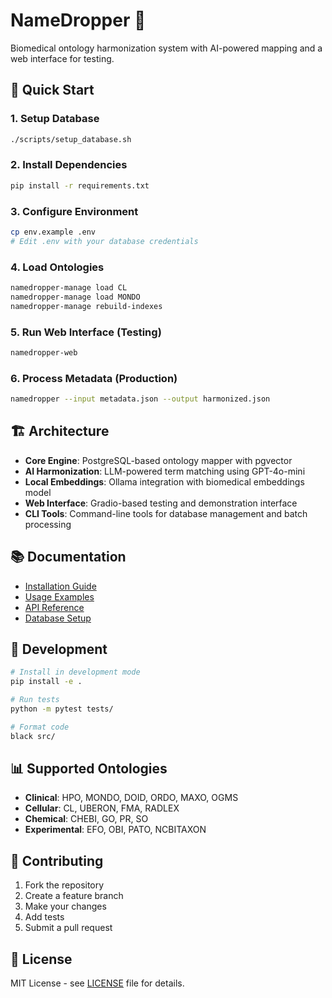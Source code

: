 # NameDropper 🧬

Biomedical ontology harmonization system with AI-powered mapping and a web interface for testing.

## 🚀 Quick Start

### 1. Setup Database
```bash
./scripts/setup_database.sh
```

### 2. Install Dependencies
```bash
pip install -r requirements.txt
```

### 3. Configure Environment
```bash
cp env.example .env
# Edit .env with your database credentials
```

### 4. Load Ontologies
```bash
namedropper-manage load CL
namedropper-manage load MONDO
namedropper-manage rebuild-indexes
```

### 5. Run Web Interface (Testing)
```bash
namedropper-web
```

### 6. Process Metadata (Production)
```bash
namedropper --input metadata.json --output harmonized.json
```

## 🏗️ Architecture

- **Core Engine**: PostgreSQL-based ontology mapper with pgvector
- **AI Harmonization**: LLM-powered term matching using GPT-4o-mini
- **Local Embeddings**: Ollama integration with biomedical embeddings model
- **Web Interface**: Gradio-based testing and demonstration interface
- **CLI Tools**: Command-line tools for database management and batch processing

## 📚 Documentation

- [Installation Guide](docs/installation.md)
- [Usage Examples](docs/usage.md)
- [API Reference](docs/api.md)
- [Database Setup](docs/database.md)

## 🔧 Development

```bash
# Install in development mode
pip install -e .

# Run tests
python -m pytest tests/

# Format code
black src/
```

## 📊 Supported Ontologies

- **Clinical**: HPO, MONDO, DOID, ORDO, MAXO, OGMS
- **Cellular**: CL, UBERON, FMA, RADLEX
- **Chemical**: CHEBI, GO, PR, SO
- **Experimental**: EFO, OBI, PATO, NCBITAXON

## 🤝 Contributing

1. Fork the repository
2. Create a feature branch
3. Make your changes
4. Add tests
5. Submit a pull request

## 📄 License

MIT License - see [LICENSE](LICENSE) file for details.
